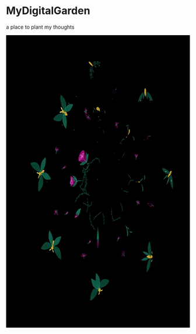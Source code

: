 # MyDigitalGarden

a place to plant my thoughts

<img align="center" alt="PNG" src="https://github.com/aquarianite/MyDigitalGarden/blob/main/anna-2.gif?raw=true" width="800" height="800" />

